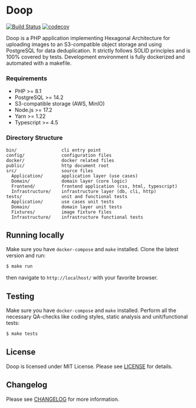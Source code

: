 # Doop

[![Build Status](https://travis-ci.org/radarlog/doop.svg?branch=master)](https://travis-ci.org/radarlog/doop)
[![codecov](https://codecov.io/gh/radarlog/doop/branch/master/graph/badge.svg?token=TeMKOqyDol)](https://codecov.io/gh/radarlog/doop)

Doop is a PHP application implementing Hexagonal Architecture for uploading images to an S3-compatible object storage and using PostgreSQL for data deduplication.
It strictly follows SOLID principles and is 100% covered by tests. Development environment is fully dockerized and automated with a makefile. 

### Requirements
* PHP >= 8.1
* PostgreSQL >= 14.2
* S3-compatible storage (AWS, MinIO)
* Node.js >= 17.2
* Yarn >= 1.22
* Typescript >= 4.5

### Directory Structure

```
bin/                 cli entry point 
config/              configuration files
docker/              docker related files
public/              http document root
src/                 source files
  Application/       application layer (use cases)
  Domain/            domain layer (core logic)
  Frontend/          frontend application (css, html, typescript)
  Infrastructure/    infrastructure layer (db, cli, http)
tests/               unit and functional tests
  Application/       use cases unit tests
  Domain/            domain layer unit tests
  Fixtures/          image fixture files
  Infrastructure/    infrastructure functional tests
```

## Running locally

Make sure you have `docker-compose` and `make` installed.
Clone the latest version and run:

```bash
$ make run  
```
then navigate to `http://localhost/` with your favorite browser.

## Testing

Make sure you have `docker-compose` and `make` installed.
Perform all the necessary QA-checks like coding styles, static analysis and unit/functional tests:

``` bash
$ make tests
```

## License

Doop is licensed under MIT License. Please see [LICENSE](LICENSE) for details.


## Changelog

Please see [CHANGELOG](CHANGELOG.md) for more information.
